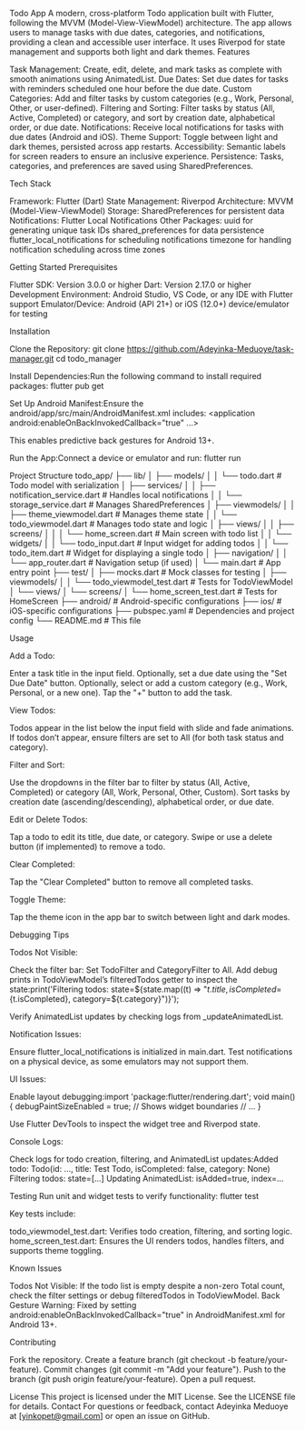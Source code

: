 Todo App
A modern, cross-platform Todo application built with Flutter, following the MVVM (Model-View-ViewModel) architecture. The app allows users to manage tasks with due dates, categories, and notifications, providing a clean and accessible user interface. It uses Riverpod for state management and supports both light and dark themes.
Features

Task Management: Create, edit, delete, and mark tasks as complete with smooth animations using AnimatedList.
Due Dates: Set due dates for tasks with reminders scheduled one hour before the due date.
Custom Categories: Add and filter tasks by custom categories (e.g., Work, Personal, Other, or user-defined).
Filtering and Sorting: Filter tasks by status (All, Active, Completed) or category, and sort by creation date, alphabetical order, or due date.
Notifications: Receive local notifications for tasks with due dates (Android and iOS).
Theme Support: Toggle between light and dark themes, persisted across app restarts.
Accessibility: Semantic labels for screen readers to ensure an inclusive experience.
Persistence: Tasks, categories, and preferences are saved using SharedPreferences.

Tech Stack

Framework: Flutter (Dart)
State Management: Riverpod
Architecture: MVVM (Model-View-ViewModel)
Storage: SharedPreferences for persistent data
Notifications: Flutter Local Notifications
Other Packages:
uuid for generating unique task IDs
shared_preferences for data persistence
flutter_local_notifications for scheduling notifications
timezone for handling notification scheduling across time zones



Getting Started
Prerequisites

Flutter SDK: Version 3.0.0 or higher
Dart: Version 2.17.0 or higher
Development Environment: Android Studio, VS Code, or any IDE with Flutter support
Emulator/Device: Android (API 21+) or iOS (12.0+) device/emulator for testing

Installation

Clone the Repository:
git clone https://github.com/Adeyinka-Meduoye/task-manager.git
cd todo_manager


Install Dependencies:Run the following command to install required packages:
flutter pub get


Set Up Android Manifest:Ensure the android/app/src/main/AndroidManifest.xml includes:
<application
    android:enableOnBackInvokedCallback="true"
    ...>

This enables predictive back gestures for Android 13+.

Run the App:Connect a device or emulator and run:
flutter run



Project Structure
todo_app/
├── lib/
│   ├── models/
│   │   └── todo.dart           # Todo model with serialization
│   ├── services/
│   │   ├── notification_service.dart  # Handles local notifications
│   │   └── storage_service.dart       # Manages SharedPreferences
│   ├── viewmodels/
│   │   ├── theme_viewmodel.dart       # Manages theme state
│   │   └── todo_viewmodel.dart        # Manages todo state and logic
│   ├── views/
│   │   ├── screens/
│   │   │   └── home_screen.dart       # Main screen with todo list
│   │   └── widgets/
│   │       └── todo_input.dart        # Input widget for adding todos
│   │       └── todo_item.dart         # Widget for displaying a single todo
│   ├── navigation/
│   │   └── app_router.dart            # Navigation setup (if used)
│   └── main.dart                      # App entry point
├── test/
│   ├── mocks.dart                     # Mock classes for testing
│   ├── viewmodels/
│   │   └── todo_viewmodel_test.dart   # Tests for TodoViewModel
│   └── views/
│       └── screens/
│           └── home_screen_test.dart  # Tests for HomeScreen
├── android/                           # Android-specific configurations
├── ios/                               # iOS-specific configurations
├── pubspec.yaml                       # Dependencies and project config
└── README.md                          # This file

Usage

Add a Todo:

Enter a task title in the input field.
Optionally, set a due date using the "Set Due Date" button.
Optionally, select or add a custom category (e.g., Work, Personal, or a new one).
Tap the "+" button to add the task.


View Todos:

Todos appear in the list below the input field with slide and fade animations.
If todos don’t appear, ensure filters are set to All (for both task status and category).


Filter and Sort:

Use the dropdowns in the filter bar to filter by status (All, Active, Completed) or category (All, Work, Personal, Other, Custom).
Sort tasks by creation date (ascending/descending), alphabetical order, or due date.


Edit or Delete Todos:

Tap a todo to edit its title, due date, or category.
Swipe or use a delete button (if implemented) to remove a todo.


Clear Completed:

Tap the "Clear Completed" button to remove all completed tasks.


Toggle Theme:

Tap the theme icon in the app bar to switch between light and dark modes.



Debugging Tips

Todos Not Visible:

Check the filter bar: Set TodoFilter and CategoryFilter to All.
Add debug prints in TodoViewModel’s filteredTodos getter to inspect the state:print('Filtering todos: state=${state.map((t) => "${t.title}, isCompleted=${t.isCompleted}, category=${t.category}")}');


Verify AnimatedList updates by checking logs from _updateAnimatedList.


Notification Issues:

Ensure flutter_local_notifications is initialized in main.dart.
Test notifications on a physical device, as some emulators may not support them.


UI Issues:

Enable layout debugging:import 'package:flutter/rendering.dart';
void main() {
  debugPaintSizeEnabled = true; // Shows widget boundaries
  // ...
}


Use Flutter DevTools to inspect the widget tree and Riverpod state.


Console Logs:

Check logs for todo creation, filtering, and AnimatedList updates:Added todo: Todo(id: ..., title: Test Todo, isCompleted: false, category: None)
Filtering todos: state=[...]
Updating AnimatedList: isAdded=true, index=...





Testing
Run unit and widget tests to verify functionality:
flutter test

Key tests include:

todo_viewmodel_test.dart: Verifies todo creation, filtering, and sorting logic.
home_screen_test.dart: Ensures the UI renders todos, handles filters, and supports theme toggling.

Known Issues

Todos Not Visible: If the todo list is empty despite a non-zero Total count, check the filter settings or debug filteredTodos in TodoViewModel.
Back Gesture Warning: Fixed by setting android:enableOnBackInvokedCallback="true" in AndroidManifest.xml for Android 13+.

Contributing

Fork the repository.
Create a feature branch (git checkout -b feature/your-feature).
Commit changes (git commit -m "Add your feature").
Push to the branch (git push origin feature/your-feature).
Open a pull request.

License
This project is licensed under the MIT License. See the LICENSE file for details.
Contact
For questions or feedback, contact Adeyinka Meduoye at [yinkopet@gmail.com] or open an issue on GitHub.